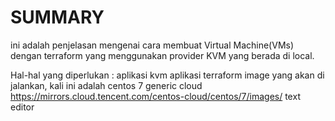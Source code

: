 # SUMMARY

ini adalah penjelasan mengenai cara membuat Virtual Machine(VMs) dengan terraform yang menggunakan provider KVM yang berada di local.

Hal-hal yang diperlukan :
 aplikasi kvm
aplikasi terraform
image yang akan di jalankan, kali ini adalah centos 7 generic cloud  <https://mirrors.cloud.tencent.com/centos-cloud/centos/7/images/>
text editor
